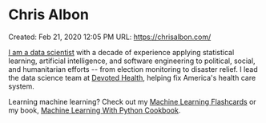 # Chris Albon

Created: Feb 21, 2020 12:05 PM
URL: https://chrisalbon.com/

[I am a data scientist](https://chrisalbon.com/about/chris_albon/) with a decade of experience applying statistical learning, artificial intelligence, and software engineering to political, social, and humanitarian efforts -- from election monitoring to disaster relief. I lead the data science team at [Devoted Health](http://www.devoted.com/), helping fix America's health care system.

Learning machine learning? Check out my [Machine Learning Flashcards](https://machinelearningflashcards.com/) or my book, [Machine Learning With Python Cookbook](https://amzn.to/2HwnWty).